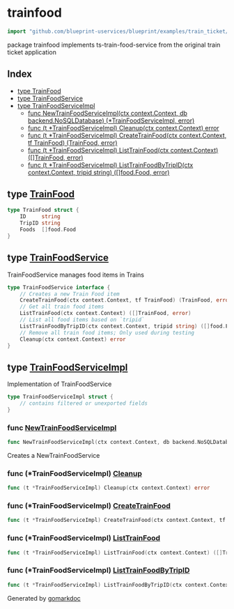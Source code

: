 <!-- Code generated by gomarkdoc. DO NOT EDIT -->

# trainfood

```go
import "github.com/blueprint-uservices/blueprint/examples/train_ticket/workflow/trainfood"
```

package trainfood implements ts\-train\-food\-service from the original train ticket application

## Index

- [type TrainFood](<#TrainFood>)
- [type TrainFoodService](<#TrainFoodService>)
- [type TrainFoodServiceImpl](<#TrainFoodServiceImpl>)
  - [func NewTrainFoodServiceImpl\(ctx context.Context, db backend.NoSQLDatabase\) \(\*TrainFoodServiceImpl, error\)](<#NewTrainFoodServiceImpl>)
  - [func \(t \*TrainFoodServiceImpl\) Cleanup\(ctx context.Context\) error](<#TrainFoodServiceImpl.Cleanup>)
  - [func \(t \*TrainFoodServiceImpl\) CreateTrainFood\(ctx context.Context, tf TrainFood\) \(TrainFood, error\)](<#TrainFoodServiceImpl.CreateTrainFood>)
  - [func \(t \*TrainFoodServiceImpl\) ListTrainFood\(ctx context.Context\) \(\[\]TrainFood, error\)](<#TrainFoodServiceImpl.ListTrainFood>)
  - [func \(t \*TrainFoodServiceImpl\) ListTrainFoodByTripID\(ctx context.Context, tripid string\) \(\[\]food.Food, error\)](<#TrainFoodServiceImpl.ListTrainFoodByTripID>)


<a name="TrainFood"></a>
## type [TrainFood](<https://gitlab.mpi-sws.org/cld/blueprint2/blueprint/blob/main/examples/train_ticket/workflow/trainfood/data.go#L5-L9>)



```go
type TrainFood struct {
    ID     string
    TripID string
    Foods  []food.Food
}
```

<a name="TrainFoodService"></a>
## type [TrainFoodService](<https://gitlab.mpi-sws.org/cld/blueprint2/blueprint/blob/main/examples/train_ticket/workflow/trainfood/trainFoodService.go#L14-L23>)

TrainFoodService manages food items in Trains

```go
type TrainFoodService interface {
    // Creates a new Train Food item
    CreateTrainFood(ctx context.Context, tf TrainFood) (TrainFood, error)
    // Get all train food items
    ListTrainFood(ctx context.Context) ([]TrainFood, error)
    // List all food items based on `tripid`
    ListTrainFoodByTripID(ctx context.Context, tripid string) ([]food.Food, error)
    // Remove all train food items; Only used during testing
    Cleanup(ctx context.Context) error
}
```

<a name="TrainFoodServiceImpl"></a>
## type [TrainFoodServiceImpl](<https://gitlab.mpi-sws.org/cld/blueprint2/blueprint/blob/main/examples/train_ticket/workflow/trainfood/trainFoodService.go#L26-L28>)

Implementation of TrainFoodService

```go
type TrainFoodServiceImpl struct {
    // contains filtered or unexported fields
}
```

<a name="NewTrainFoodServiceImpl"></a>
### func [NewTrainFoodServiceImpl](<https://gitlab.mpi-sws.org/cld/blueprint2/blueprint/blob/main/examples/train_ticket/workflow/trainfood/trainFoodService.go#L31>)

```go
func NewTrainFoodServiceImpl(ctx context.Context, db backend.NoSQLDatabase) (*TrainFoodServiceImpl, error)
```

Creates a NewTrainFoodService

<a name="TrainFoodServiceImpl.Cleanup"></a>
### func \(\*TrainFoodServiceImpl\) [Cleanup](<https://gitlab.mpi-sws.org/cld/blueprint2/blueprint/blob/main/examples/train_ticket/workflow/trainfood/trainFoodService.go#L100>)

```go
func (t *TrainFoodServiceImpl) Cleanup(ctx context.Context) error
```



<a name="TrainFoodServiceImpl.CreateTrainFood"></a>
### func \(\*TrainFoodServiceImpl\) [CreateTrainFood](<https://gitlab.mpi-sws.org/cld/blueprint2/blueprint/blob/main/examples/train_ticket/workflow/trainfood/trainFoodService.go#L72>)

```go
func (t *TrainFoodServiceImpl) CreateTrainFood(ctx context.Context, tf TrainFood) (TrainFood, error)
```



<a name="TrainFoodServiceImpl.ListTrainFood"></a>
### func \(\*TrainFoodServiceImpl\) [ListTrainFood](<https://gitlab.mpi-sws.org/cld/blueprint2/blueprint/blob/main/examples/train_ticket/workflow/trainfood/trainFoodService.go#L35>)

```go
func (t *TrainFoodServiceImpl) ListTrainFood(ctx context.Context) ([]TrainFood, error)
```



<a name="TrainFoodServiceImpl.ListTrainFoodByTripID"></a>
### func \(\*TrainFoodServiceImpl\) [ListTrainFoodByTripID](<https://gitlab.mpi-sws.org/cld/blueprint2/blueprint/blob/main/examples/train_ticket/workflow/trainfood/trainFoodService.go#L52>)

```go
func (t *TrainFoodServiceImpl) ListTrainFoodByTripID(ctx context.Context, tripid string) ([]food.Food, error)
```



Generated by [gomarkdoc](<https://github.com/princjef/gomarkdoc>)
